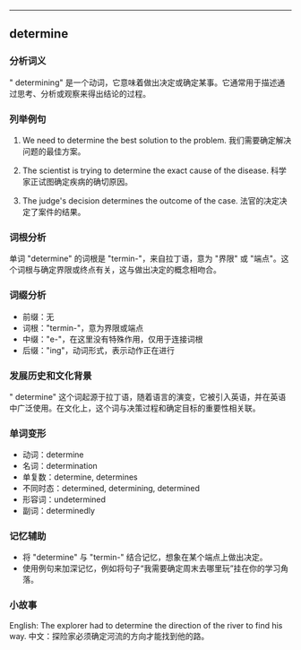 
---------------
## determine
### 分析词义
" determining" 是一个动词，它意味着做出决定或确定某事。它通常用于描述通过思考、分析或观察来得出结论的过程。

### 列举例句
1. We need to determine the best solution to the problem.
   我们需要确定解决问题的最佳方案。

2. The scientist is trying to determine the exact cause of the disease.
   科学家正试图确定疾病的确切原因。

3. The judge's decision determines the outcome of the case.
   法官的决定决定了案件的结果。

### 词根分析
单词 "determine" 的词根是 "termin-"，来自拉丁语，意为 "界限" 或 "端点"。这个词根与确定界限或终点有关，这与做出决定的概念相吻合。

### 词缀分析
- 前缀：无
- 词根："termin-"，意为界限或端点
- 中缀："e-"，在这里没有特殊作用，仅用于连接词根
- 后缀："ing"，动词形式，表示动作正在进行

### 发展历史和文化背景
" determine" 这个词起源于拉丁语，随着语言的演变，它被引入英语，并在英语中广泛使用。在文化上，这个词与决策过程和确定目标的重要性相关联。

### 单词变形
- 动词：determine
- 名词：determination
- 单复数：determine, determines
- 不同时态：determined, determining, determined
- 形容词：undetermined
- 副词：determinedly

### 记忆辅助
- 将 "determine" 与 "termin-" 结合记忆，想象在某个端点上做出决定。
- 使用例句来加深记忆，例如将句子“我需要确定周末去哪里玩”挂在你的学习角落。

### 小故事
English: The explorer had to determine the direction of the river to find his way. 
中文：探险家必须确定河流的方向才能找到他的路。

